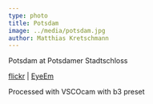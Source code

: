 ```yaml
---
type: photo
title: Potsdam
image: ../media/potsdam.jpg
author: Matthias Kretschmann
---
```


Potsdam at Potsdamer Stadtschloss

[flickr](https://www.flickr.com/photos/krema/13229034343/) | [EyeEm](http://www.eyeem.com/p/32659561)

Processed with VSCOcam with b3 preset
